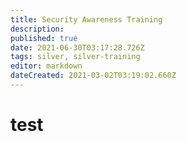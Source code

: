 ```yaml
---
title: Security Awareness Training
description: 
published: true
date: 2021-06-30T03:17:28.726Z
tags: silver, silver-training
editor: markdown
dateCreated: 2021-03-02T03:19:02.660Z
---
```


# test